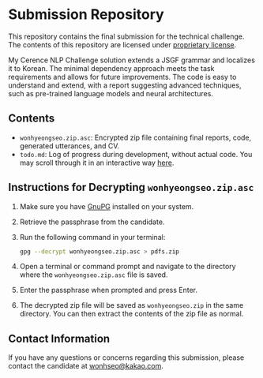 # Submission Repository

This repository contains the final submission for the technical challenge. The contents of this repository are licensed under [proprietary license](LICENSE).

My Cerence NLP Challenge solution extends a JSGF grammar and localizes it to Korean. The minimal dependency approach meets the task requirements and allows for future improvements. The code is easy to understand and extend, with a report suggesting advanced techniques, such as pre-trained language models and neural architectures.

## Contents

- `wonhyeongseo.zip.asc`: Encrypted zip file containing final reports, code, generated utterances, and CV.
- `todo.md`: Log of progress during development, without actual code.
  You may scroll through it in an interactive way [here](https://github.githistory.xyz/wonhyeongseo/Cerence-NLP-Challenge/blob/main/todo.md).

## Instructions for Decrypting `wonhyeongseo.zip.asc`

1. Make sure you have [GnuPG](https://gnupg.org/) installed on your system.
2. Retrieve the passphrase from the candidate.
3. Run the following command in your terminal:

   ```bash
   gpg --decrypt wonhyeongseo.zip.asc > pdfs.zip
   ```

4. Open a terminal or command prompt and navigate to the directory where the `wonhyeongseo.zip.asc` file is saved.
5. Enter the passphrase when prompted and press Enter.
6. The decrypted zip file will be saved as `wonhyeongseo.zip` in the same directory. You can then extract the contents of the zip file as normal.

## Contact Information

If you have any questions or concerns regarding this submission, please contact the candidate at [wonhseo@kakao.com](mailto:wonhseo@kakao.com).
